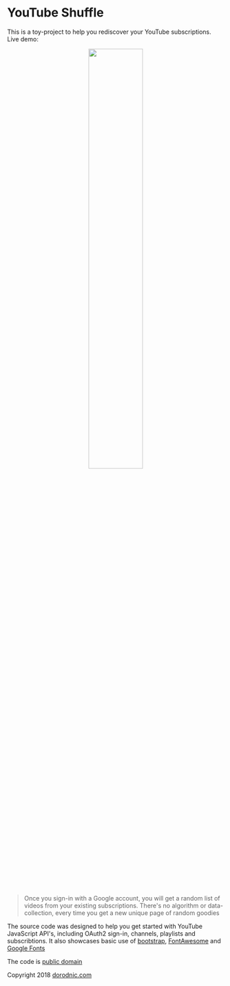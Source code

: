 # YouTube Shuffle

This is a toy-project to help you rediscover your YouTube subscriptions. Live demo:

<p align="center"><a href="https://dorodnic.github.io/youtube-shuffle"><img src="http://www.dorodnic.com/shuffle/preview2.png" width="50%" /></a></p>

> Once you sign-in with a Google account, you will get a random list of videos from your existing subscriptions. There's no algorithm or data-collection, every time you get a new unique page of random goodies

The source code was designed to help you get started with YouTube JavaScript API's, including OAuth2 sign-in, channels, playlists and subscribtions. It also showcases basic use of [bootstrap](https://getbootstrap.com/), [FontAwesome](https://fontawesome.com/) and [Google Fonts](https://fonts.google.com/)

The code is [public domain](https://github.com/dorodnic/youtube-shuffle/blob/master/LICENSE)

Copyright 2018 [dorodnic.com](http://dorodnic.com)
